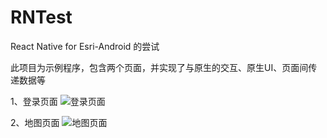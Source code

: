 # RNTest
React Native for Esri-Android 的尝试

此项目为示例程序，包含两个页面，并实现了与原生的交互、原生UI、页面间传递数据等

1、登录页面
![登录页面]()

2、地图页面
![地图页面]()

